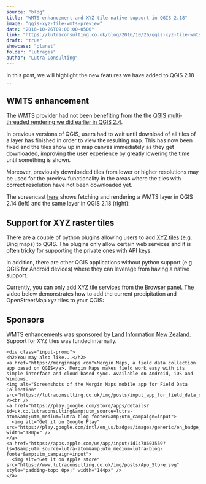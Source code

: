 ```yaml
---
source: "blog"
title: "WMTS enhancement and XYZ tile native support in QGIS 2.18"
image: "qgis-xyz-tile-wmts-preview"
date: "2016-10-26T09:00:00-0500"
link: "https://lutraconsulting.co.uk/blog/2016/10/26/qgis-xyz-tile-wmts-preview/"
draft: "true"
showcase: "planet"
folder: "lutragis"
author: "Lutra Consulting"
---
```


<p>In this post, we will highlight the new features we have added to QGIS 2.18 …</p>

<!-- more -->

<h2 id="wmts-enhancement">WMTS enhancement</h2>

<p>The WMTS provider had not been benefiting from the the <a href="https://www.lutraconsulting.co.uk/projects/qgis-mtr/">QGIS multi-threaded rendering we did earlier in QGIS 2.4</a>.</p>

<p>In previous versions of QGIS, users had to wait until download of all tiles of a layer has finished in order to view the resulting map. This has now been fixed and the tiles show up in map canvas immediately as they get downloaded, improving the user experience by greatly lowering the time until something is shown.</p>

<p>Moreover, previously downloaded tiles from lower or higher resolutions may be used for the preview functionality in the areas where the tiles with correct resolution have not been downloaded yet.</p>

<p>The screencast <a href="https://www.youtube.com/embed/C3qFj1ULDWI">here</a> shows fetching and rendering a WMTS layer in QGIS 2.14 (left) and the same layer in QGIS 2.18 (right):</p>

<h2 id="support-for-xyz-raster-tiles">Support for XYZ raster tiles</h2>

<p>There are a couple of python plugins allowing users to add <a href="https://en.wikipedia.org/wiki/Tiled_web_map">XYZ tiles</a> (e.g. Bing maps) to QGIS. The plugins only allow certain web services and it is often tricky for supporting the private ones with API keys.</p>

<p>In addition, there are other QGIS applications without python support (e.g. QGIS for Android devices) where they can leverage from having a native support.</p>

<p>Currently, you can only add XYZ tile services from the Browser panel. The video below demonstrates how to add the current precipitation and OpenStreetMap xyz tiles to your QGIS:</p>

<center>
  
</center>

<h2 id="sponsors">Sponsors</h2>
<p>WMTS enhancements was sponsored by <a href="http://www.linz.govt.nz/">Land Information New Zealand</a>. Support for XYZ tiles was funded internally.</p>

    <div class="input-promo">
    <h2>You may also like...</h2>
    <a href="https://merginmaps.com">Mergin Maps, a field data collection app based on QGIS</a>. Mergin Maps makes field work easy with its simple interface and cloud-based sync. Available on Android, iOS and Windows.
    <img alt="Screenshots of the Mergin Maps mobile app for Field Data Collection" src="https://lutraconsulting.co.uk/img/posts/input_app_for_field_data_collection.jpg" /><br />
    <a href="https://play.google.com/store/apps/details?id=uk.co.lutraconsulting&amp;utm_source=lutra-atom&amp;utm_medium=lutra-blog-footer&amp;utm_campaign=input">
      <img alt="Get it on Google Play" src="https://play.google.com/intl/en_us/badges/images/generic/en_badge_web_generic.png" width="180px" />
    </a>
    <a href="https://apps.apple.com/us/app/input/id1478603559?ls=1&amp;utm_source=lutra-atom&amp;utm_medium=lutra-blog-footer&amp;utm_campaign=input">
      <img alt="Get it on Apple store" src="https://www.lutraconsulting.co.uk/img/posts/App_Store.svg" style="padding-top: 0px;" width="144px" />
    </a>
  </div>

